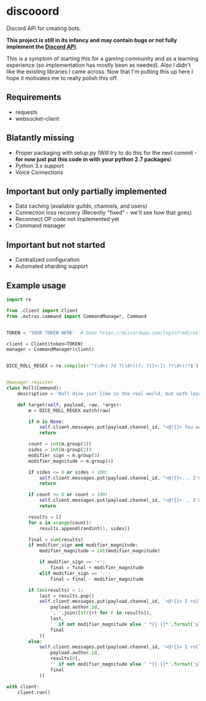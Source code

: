 # discooord
Discord API for creating bots.

**This project is still in its infancy and may contain bugs or not fully implement the [Discord API](https://discordapp.com/developers/docs/intro).**

This is a symptom of starting this for a gaming community and as a learning experience (so implementation has mostly been as needed). Also I didn't like the existing libraries I came across. Now that I'm putting this up here I hope it motivates me to really polish this off.

## Requirements
- requests
- websocket-client

## Blatantly missing
- Proper packaging with setup.py (Will try to do this for the next commit - **for now just put this code in with your python 2.7 packages**)
- Python 3.x support
- Voice Connections

## Important but only partially implemented
- Data caching (available guilds, channels, and users)
- Connection loss recovery (Recently "fixed" - we'll see how that goes)
 - Reconnect OP code not implemented yet
- Command manager

## Important but not started
- Centralized configuration
- Automated sharding support

## Example usage
```python
import re

from .client import Client
from .extras.command import CommandManager, Command


TOKEN = 'YOUR TOKEN HERE'  # Goto https://discordapp.com/login?redirect_to=/developers/applications/me to setup your bot account

client = Client(token=TOKEN)
manager = CommandManager(client)


DICE_ROLL_REGEX = re.compile(r'^(\d+) ?d ?(\d+)(?: ?([+-]) ?(\d+))?$')


@manager.register
class Roll(Command):
    description = 'Roll dice just like in the real world, but with less randomness (ie. 1d20+4).'

    def target(self, payload, raw, *args):
        m = DICE_ROLL_REGEX.match(raw)

        if m is None:
            self.client.messages.put(payload.channel_id, "<@!{}> You want me to roll what?".format(payload.author.id))
            return

        count = int(m.group(1))
        sides = int(m.group(2))
        modifier_sign = m.group(3)
        modifier_magnitude = m.group(4)

        if sides <= 0 or sides > 100:
            self.client.messages.put(payload.channel_id, "<@!{}>... I'm not rolling that size of a die. :expressionless:".format(payload.author.id))
            return

        if count <= 0 or count > 100:
            self.client.messages.put(payload.channel_id, "<@!{}>... I'm not rolling that many dice. :expressionless:".format(payload.author.id))
            return

        results = []
        for x in xrange(count):
            results.append(randint(1, sides))

        final = sum(results)
        if modifier_sign and modifier_magnitude:
            modifier_magnitude = int(modifier_magnitude)

            if modifier_sign == '+':
                final = final + modifier_magnitude
            elif modifier_sign == '-':
                final = final - modifier_magnitude

        if len(results) > 1:
            last = results.pop()
            self.client.messages.put(payload.channel_id, '<@!{}> I rolled *{}* and *{}*{}  to get ***{}***.'.format(
                payload.author.id,
                ', '.join([str(r) for r in results]),
                last,
                '' if not modifier_magnitude else ' *{} {}*'.format('plus' if modifier_sign == '+' else 'minus', modifier_magnitude),
                final
            ))
        else:
            self.client.messages.put(payload.channel_id, '<@!{}> I rolled *{}*{}  to get ***{}***.'.format(
                payload.author.id,
                results[0],
                '' if not modifier_magnitude else ' *{} {}*'.format('plus' if modifier_sign == '+' else 'minus', modifier_magnitude),
                final
            ))

with client:
    client.run()
```
